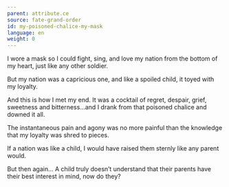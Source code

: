 ```yaml
---
parent: attribute.ce
source: fate-grand-order
id: my-poisoned-chalice-my-mask
language: en
weight: 0
---
```


I wore a mask so I could fight, sing, and love my nation from the bottom of my heart, just like any other soldier.

But my nation was a capricious one, and like a spoiled child, it toyed with my loyalty.

And this is how I met my end.
It was a cocktail of regret, despair, grief, sweetness and bitterness…and I drank from that poisoned chalice and downed it all.

The instantaneous pain and agony was no more painful than the knowledge that my loyalty was shred to pieces.

If a nation was like a child, I would have raised them sternly like any parent would.

But then again…
A child truly doesn’t understand that their parents have their best interest in mind, now do they?
